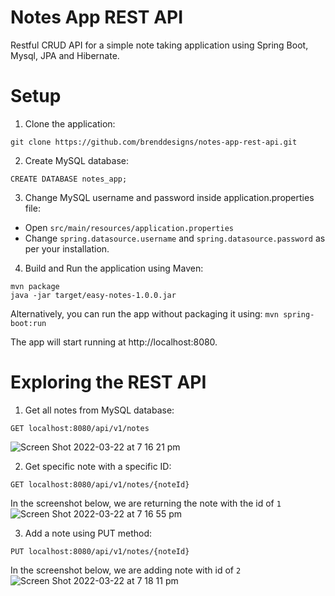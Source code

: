 # Notes App REST API
Restful CRUD API for a simple note taking application using Spring Boot, Mysql, JPA and Hibernate.

# Setup 
1. Clone the application:
```
git clone https://github.com/brenddesigns/notes-app-rest-api.git
```

2. Create MySQL database:
```
CREATE DATABASE notes_app;
```

3. Change MySQL username and password inside application.properties file:
* Open ```src/main/resources/application.properties```
* Change ```spring.datasource.username``` and ```spring.datasource.password``` as per your installation.

4. Build and Run the application using Maven:
```
mvn package
java -jar target/easy-notes-1.0.0.jar
```

Alternatively, you can run the app without packaging it using:
```mvn spring-boot:run```

The app will start running at http://localhost:8080.

# Exploring the REST API

1. Get all notes from MySQL database:
```
GET localhost:8080/api/v1/notes
```
![Screen Shot 2022-03-22 at 7 16 21 pm](https://user-images.githubusercontent.com/79638487/159440138-4ee68467-c890-440d-a474-b510c8ab6601.png)

2. Get specific note with a specific ID:
```
GET localhost:8080/api/v1/notes/{noteId}
```
In the screenshot below, we are returning the note with the id of ```1```
![Screen Shot 2022-03-22 at 7 16 55 pm](https://user-images.githubusercontent.com/79638487/159440535-b0ebe6d6-e0be-4e1c-8703-4ed629e98e3f.png)

3. Add a note using PUT method:
```
PUT localhost:8080/api/v1/notes/{noteId}
```
In the screenshot below, we are adding note with id of ```2```
![Screen Shot 2022-03-22 at 7 18 11 pm](https://user-images.githubusercontent.com/79638487/159441270-ce785304-3c86-4aeb-b986-e7dd91c9c6b1.png)
